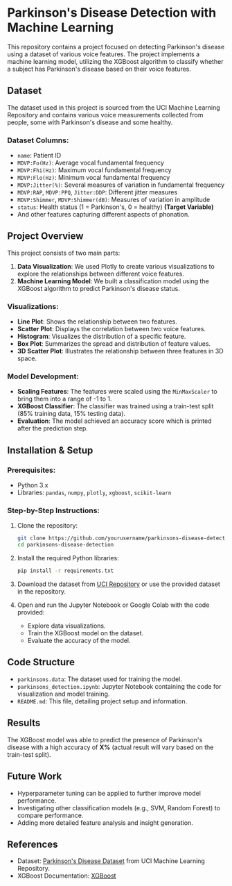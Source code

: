 # Parkinson's Disease Detection with Machine Learning

This repository contains a project focused on detecting Parkinson's disease using a dataset of various voice features. The project implements a machine learning model, utilizing the XGBoost algorithm to classify whether a subject has Parkinson's disease based on their voice features.

## Dataset

The dataset used in this project is sourced from the UCI Machine Learning Repository and contains various voice measurements collected from people, some with Parkinson's disease and some healthy.

### Dataset Columns:
- `name`: Patient ID
- `MDVP:Fo(Hz)`: Average vocal fundamental frequency
- `MDVP:Fhi(Hz)`: Maximum vocal fundamental frequency
- `MDVP:Flo(Hz)`: Minimum vocal fundamental frequency
- `MDVP:Jitter(%)`: Several measures of variation in fundamental frequency
- `MDVP:RAP`, `MDVP:PPQ`, `Jitter:DDP`: Different jitter measures
- `MDVP:Shimmer`, `MDVP:Shimmer(dB)`: Measures of variation in amplitude
- `status`: Health status (1 = Parkinson's, 0 = healthy) **(Target Variable)**
- And other features capturing different aspects of phonation.

## Project Overview

This project consists of two main parts:
1. **Data Visualization**: We used Plotly to create various visualizations to explore the relationships between different voice features.
2. **Machine Learning Model**: We built a classification model using the XGBoost algorithm to predict Parkinson's disease status.

### Visualizations:
- **Line Plot**: Shows the relationship between two features.
- **Scatter Plot**: Displays the correlation between two voice features.
- **Histogram**: Visualizes the distribution of a specific feature.
- **Box Plot**: Summarizes the spread and distribution of feature values.
- **3D Scatter Plot**: Illustrates the relationship between three features in 3D space.

### Model Development:
- **Scaling Features**: The features were scaled using the `MinMaxScaler` to bring them into a range of -1 to 1.
- **XGBoost Classifier**: The classifier was trained using a train-test split (85% training data, 15% testing data).
- **Evaluation**: The model achieved an accuracy score which is printed after the prediction step.

## Installation & Setup

### Prerequisites:
- Python 3.x
- Libraries: `pandas`, `numpy`, `plotly`, `xgboost`, `scikit-learn`

### Step-by-Step Instructions:

1. Clone the repository:
    ```bash
    git clone https://github.com/yourusername/parkinsons-disease-detection.git
    cd parkinsons-disease-detection
    ```

2. Install the required Python libraries:
    ```bash
    pip install -r requirements.txt
    ```

3. Download the dataset from [UCI Repository](https://archive.ics.uci.edu/ml/datasets/parkinsons) or use the provided dataset in the repository.

4. Open and run the Jupyter Notebook or Google Colab with the code provided:
    - Explore data visualizations.
    - Train the XGBoost model on the dataset.
    - Evaluate the accuracy of the model.

## Code Structure

- `parkinsons.data`: The dataset used for training the model.
- `parkinsons_detection.ipynb`: Jupyter Notebook containing the code for visualization and model training.
- `README.md`: This file, detailing project setup and information.

## Results

The XGBoost model was able to predict the presence of Parkinson's disease with a high accuracy of **X%** (actual result will vary based on the train-test split). 

## Future Work

- Hyperparameter tuning can be applied to further improve model performance.
- Investigating other classification models (e.g., SVM, Random Forest) to compare performance.
- Adding more detailed feature analysis and insight generation.

## References

- Dataset: [Parkinson's Disease Dataset](https://www.kaggle.com/code/vikasukani/detecting-parkinson-s-disease-machine-learning/input) from UCI Machine Learning Repository.
- XGBoost Documentation: [XGBoost](https://xgboost.readthedocs.io/en/latest/)


